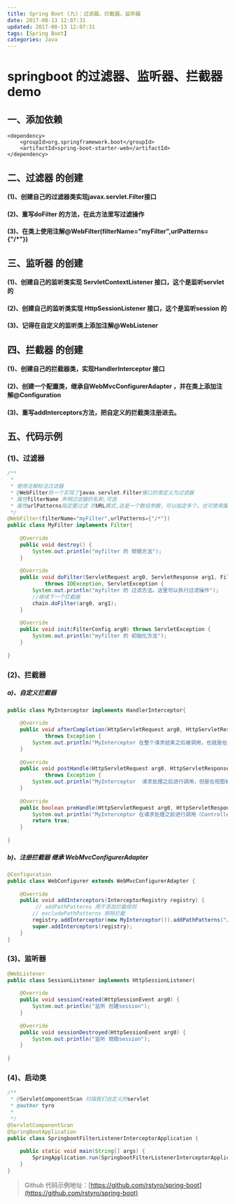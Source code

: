 ```yaml
---
title: Spring Boot (九)：过滤器、拦截器、监听器
date: 2017-08-13 12:07:31
updated: 2017-08-13 12:07:31
tags: [Spring Boot]
categories: Java
---
```

# springboot 的过滤器、监听器、拦截器 demo

## 一、添加依赖
```
<dependency>
    <groupId>org.springframework.boot</groupId>
    <artifactId>spring-boot-starter-web</artifactId>
</dependency>
```

<!--more-->

## 二、过滤器 的创建
#### (1)、创建自己的过滤器类实现javax.servlet.Filter接口
#### (2)、重写doFilter 的方法，在此方法里写过滤操作
#### (3)、在类上使用注解@WebFilter(filterName="myFilter",urlPatterns={"/*"})

## 三、监听器 的创建
#### (1)、创建自己的监听类实现 ServletContextListener 接口，这个是监听servlet的
#### (2)、创建自己的监听类实现 HttpSessionListener 接口，这个是监听session 的
#### (3)、记得在自定义的监听类上添加注解@WebListener

## 四、拦截器 的创建
#### (1)、创建自己的拦截器类，实现HandlerInterceptor 接口
#### (2)、创建一个配置类，继承自WebMvcConfigurerAdapter ，并在类上添加注解@Configuration
#### (3)、重写addInterceptors方法，把自定义的拦截类注册进去。

## 五、代码示例
### (1)、过滤器
```java
/**
 * 
 * 使用注解标注过滤器
 * @WebFilter将一个实现了javax.servlet.Filter接口的类定义为过滤器
 * 属性filterName 声明过滤器的名称,可选
 * 属性urlPatterns指定要过滤 的URL模式,这是一个数组参数，可以指定多个。也可使用属性value来声明.(指定要过滤的URL模式是必选属性)
 */
@WebFilter(filterName="myFilter",urlPatterns={"/*"})
public class MyFilter implements Filter{
 
    @Override
    public void destroy() {
        System.out.println("myfilter 的 销毁方法");
    }
 
    @Override
    public void doFilter(ServletRequest arg0, ServletResponse arg1, FilterChain chain)
            throws IOException, ServletException {
        System.out.println("myfilter 的 过滤方法。这里可以执行过滤操作");
        //继续下一个拦截器
        chain.doFilter(arg0, arg1);
    }
 
    @Override
    public void init(FilterConfig arg0) throws ServletException {
        System.out.println("myfilter 的 初始化方法");
    }
 
}
```

### (2)、拦截器
##### a)、自定义拦截器
```java
public class MyInterceptor implements HandlerInterceptor{
 
    @Override
    public void afterCompletion(HttpServletRequest arg0, HttpServletResponse arg1, Object arg2, Exception arg3)
            throws Exception {
        System.out.println("MyInterceptor 在整个请求结束之后被调用，也就是在DispatcherServlet 渲染了对应的视图之后执行");
    }
 
    @Override
    public void postHandle(HttpServletRequest arg0, HttpServletResponse arg1, Object arg2, ModelAndView arg3)
            throws Exception {
        System.out.println("MyInterceptor  请求处理之后进行调用，但是在视图被渲染之前（Controller方法调用之后）");    
    }
 
    @Override
    public boolean preHandle(HttpServletRequest arg0, HttpServletResponse arg1, Object arg2) throws Exception {
        System.out.println("MyInterceptor 在请求处理之前进行调用（Controller方法调用之前）这里是拦截的操作");
        return true;
    }
 
}
```
##### b)、注册拦截器 继承 WebMvcConfigurerAdapter
```java
@Configuration
public class WebConfigurer extends WebMvcConfigurerAdapter {
 
    @Override
    public void addInterceptors(InterceptorRegistry registry) {
         // addPathPatterns 用于添加拦截规则
        // excludePathPatterns 排除拦截
        registry.addInterceptor(new MyInterceptor()).addPathPatterns("/**").excludePathPatterns("/login");
        super.addInterceptors(registry);
    }
}
```

### (3)、监听器
```java
@WebListener
public class SessionListener implements HttpSessionListener{
 
    @Override
    public void sessionCreated(HttpSessionEvent arg0) {
        System.out.println("监听 创建session");
    }
 
    @Override
    public void sessionDestroyed(HttpSessionEvent arg0) {
        System.out.println("监听 销毁session");
    }
 
}
```
### (4)、启动类
```java
/**
 * @ServletComponentScan 扫描我们自定义的servlet
 * @author tyro
 *
 */
@ServletComponentScan
@SpringBootApplication
public class SpringbootFilterListenerInterceptorApplication {
 
    public static void main(String[] args) {
        SpringApplication.run(SpringbootFilterListenerInterceptorApplication.class, args);
    }
}
```


> Github 代码示例地址：[https://github.com/rstyro/spring-boot](https://github.com/rstyro/spring-boot)
